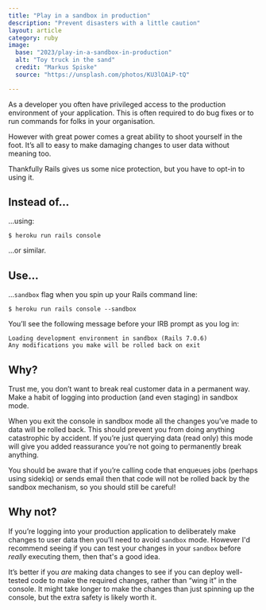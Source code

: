 ```yaml
---
title: "Play in a sandbox in production"
description: "Prevent disasters with a little caution"
layout: article
category: ruby
image:
  base: "2023/play-in-a-sandbox-in-production"
  alt: "Toy truck in the sand"
  credit: "Markus Spiske"
  source: "https://unsplash.com/photos/KU3lOAiP-tQ"

---
```


As a developer you often have privileged access to the production environment of your application. This is often required to do bug fixes or to run commands for folks in your organisation.

However with great power comes a great ability to shoot yourself in the foot. It’s all to easy to make damaging changes to user data without meaning too.

Thankfully Rails gives us some nice protection, but you have to opt-in to using it.

## Instead of…

…using:

```shell
$ heroku run rails console
```

...or similar.

## Use…

…`sandbox` flag when you spin up your Rails command line:

```shell
$ heroku run rails console --sandbox
```

You’ll see the following message before your IRB prompt as you log in:

```
Loading development environment in sandbox (Rails 7.0.6)
Any modifications you make will be rolled back on exit
```


## Why?

Trust me, you don’t want to break real customer data in a permanent way. Make a habit of logging into production (and even staging) in sandbox mode.

When you exit the console in sandbox mode all the changes you’ve made to data will be rolled back. This should prevent you from doing anything catastrophic by accident. If you’re just querying data (read only) this mode will give you added reassurance you’re not going to permanently break anything.

You should be aware that if you’re calling code that enqueues jobs (perhaps using sidekiq) or sends email then that code will not be rolled back by the sandbox mechanism, so you should still be careful!


## Why not?

If you’re logging into your production application to deliberately make changes to user data then you’ll need to avoid `sandbox` mode. However I'd recommend seeing if you can test your changes in your `sandbox` before _really_ executing them, then that's a good idea.

It’s better if you _are_ making data changes to see if you can deploy well-tested code to make the required changes, rather than “wing it” in the console. It might take longer to make the changes than just spinning up the console, but the extra safety is likely worth it.